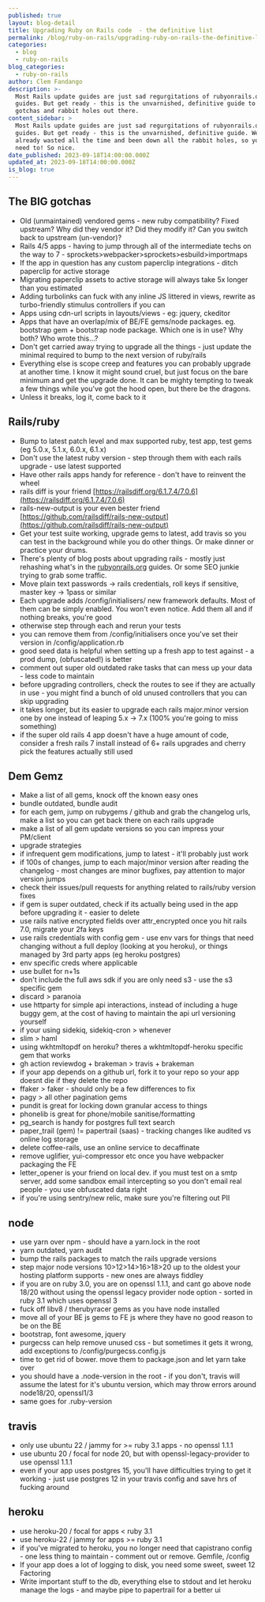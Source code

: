 ```yaml
---
published: true
layout: blog-detail
title: Upgrading Ruby on Rails code  - the definitive list
permalink: /blog/ruby-on-rails/upgrading-ruby-on-rails-the-definitive-list
categories:
  - blog
  - ruby-on-rails
blog_categories:
  - ruby-on-rails
author: Clem Fandango
description: >-
  Most Rails update guides are just sad regurgitations of rubyonrails.org
  guides. But get ready - this is the unvarnished, definitive guide to all the
  gotchas and rabbit holes out there. 
content_sidebar: >
  Most Rails update guides are just sad regurgitations of rubyonrails.org
  guides. But get ready - this is the unvarnished, definitive guide. We've
  already wasted all the time and been down all the rabbit holes, so you don't
  need to! So nice.
date_published: 2023-09-18T14:00:00.000Z
updated_at: 2023-09-18T14:00:00.000Z
is_blog: true
---
```


## The BIG gotchas

* Old (unmaintained) vendored gems - new ruby compatibility? Fixed upstream? Why did they vendor it? Did they modify it? Can you switch back to upstream (un-vendor)?
* Rails 4/5 apps - having to jump through all of the intermediate techs on the way to 7 - sprockets>webpacker>sprockets>esbuild>importmaps
* If the app in question has any custom paperclip integrations - ditch paperclip for active storage
* Migrating paperclip assets to active storage will always take 5x longer than you estimated
* Adding turbolinks can fuck with any inline JS littered in views, rewrite as turbo-friendly stimulus controllers if you can
* Apps using cdn-url scripts in layouts/views - eg: jquery, ckeditor
* Apps that have an overlap/mix of BE/FE gems/node packages. eg. bootstrap gem + bootstrap node package. Which one is in use? Why both? Who wrote this…?
* Don't get carried away trying to upgrade all the things  - just update the minimal required to bump to the next version of ruby/rails
* Everything else is scope creep and features you can probably upgrade at another time. I know it might sound cruel, but just focus on the bare minimum and get the upgrade done. It can be mighty tempting to tweak a few things while you've got the hood open, but there be the dragons.
* Unless it breaks, log it, come back to it

## Rails/ruby

* Bump to latest patch level and max supported ruby, test app, test gems (eg 5.0.x, 5.1.x, 6.0.x, 6.1.x)
* Don't use the latest ruby version - step through them with each rails upgrade - use latest supported
* Have other rails apps handy for reference - don't have to reinvent the wheel
* rails diff is your friend [https://railsdiff.org/6.1.7.4/7.0.6](https://railsdiff.org/6.1.7.4/7.0.6)
* rails-new-output is your even bester friend [https://github.com/railsdiff/rails-new-output](https://github.com/railsdiff/rails-new-output)
* Get your test suite working, upgrade gems to latest, add travis so you can test in the background while you do other things. Or make dinner or practice your drums.
* There's plenty of blog posts about upgrading rails - mostly just rehashing what's in the [rubyonrails.org](http://rubyonrails.org/) guides. Or some SEO junkie trying to grab some traffic. 
* Move plain text passwords -> rails credentials, roll keys if sensitive, master key -> 1pass or similar
* Each upgrade adds /config/initialisers/ new framework defaults. Most of them can be simply enabled. You won't even notice. Add them all and if nothing breaks, you're good
* otherwise step through each and rerun your tests
* you can remove them from /config/initialisers once you've set their version in /config/application.rb
* good seed data is helpful when setting up a fresh app to test against - a prod dump, (obfuscated!) is better
* comment out super old outdated rake tasks that can mess up your data - less code to maintain
* before upgrading controllers, check the routes to see if they are actually in use - you might find a bunch of old unused controllers that you can skip upgrading
* it takes longer, but its easier to upgrade each rails major.minor version one by one instead of leaping 5.x -> 7.x (100% you're going to miss something)
* if the super old rails 4 app doesn't have a huge amount of code, consider a fresh rails 7 install instead of 6+ rails upgrades and cherry pick the features actually still used

## Dem Gemz

* Make a list of all gems, knock off the known easy ones
* bundle outdated, bundle audit
* for each gem, jump on rubygems / github and grab the changelog urls, make a list so you can get back there on each rails upgrade
* make a list of all gem update versions so you can impress your PM/client
* upgrade strategies
* if infrequent gem modifications, jump to latest - it'll probably just work
* if 100s of changes, jump to each major/minor version after reading the changelog - most changes are minor bugfixes, pay attention to major version jumps
* check their issues/pull requests for anything related to rails/ruby version fixes
* if gem is super outdated, check if its actually being used in the app before upgrading it - easier to delete
* use rails native encrypted fields over attr\_encrypted once you hit rails 7.0, migrate your 2fa keys
* use rails credentials with config gem - use env vars for things that need changing without a full deploy (looking at you heroku), or things managed by 3rd party apps (eg heroku postgres)
* env specific creds where applicable
* use bullet for n+1s
* don't include the full aws sdk if you are only need s3 - use the s3 specific gem
* discard > paranoia
* use httparty for simple api interactions, instead of including a huge buggy gem, at the cost of having to maintain the api url versioning yourself
* if your using sidekiq, sidekiq-cron > whenever
* slim > haml
* using wkhtmltopdf on heroku? theres a wkhtmltopdf-heroku specific gem that works
* gh action reviewdog + brakeman > travis + brakeman
* if your app depends on a github url, fork it to your repo so your app doesnt die if they delete the repo
* ffaker > faker - should only be a few differences to fix
* pagy > all other pagination gems
* pundit is great for locking down granular access to things
* phonelib is great for phone/mobile sanitise/formatting
* pg\_search is handy for postgres full text search
* paper\_trail (gem) != papertrail (saas) - tracking changes like audited vs online log storage
* delete coffee-rails, use an online service to decaffinate
* remove uglifier, yui-compressor etc once you have webpacker packaging the FE
* letter\_opener is your friend on local dev. if you must test on a smtp server, add some sandbox email intercepting so you don't email real people - you use obfuscated data right
* if you're using sentry/new relic, make sure you're filtering out PII

## node

* use yarn over npm - should have a yarn.lock in the root
* yarn outdated, yarn audit
* bump the rails packages to match the rails upgrade versions
* step major node versions 10>12>14>16>18>20 up to the oldest your hosting platform supports - new ones are always fiddley
* if you are on ruby 3.0, you are on openssl 1.1.1, and cant go above node 18/20 without using the openssl legacy provider node option - sorted in ruby 3.1 which uses openssl 3
* fuck off libv8 / therubyracer gems as you have node installed
* move all of your BE js gems to FE js where they have no good reason to be on the BE
* bootstrap, font awesome, jquery
* purgecss can help remove unused css - but sometimes it gets it wrong, add exceptions to /config/purgecss.config.js
* time to get rid of bower. move them to package.json and let yarn take over
* you should have a .node-version in the root - if you don't, travis will assume the latest for it's ubuntu version, which may throw errors around node18/20, openssl1/3
* same goes for .ruby-version

## travis

* only use ubuntu 22 / jammy for >= ruby 3.1 apps - no openssl 1.1.1
* use ubuntu 20 / focal for node 20, but with openssl-legacy-provider to use openssl 1.1.1
* even if your app uses postgres 15, you'll have difficulties trying to get it working - just use postgres 12 in your travis config and save hrs of fucking around

## heroku

* use heroku-20 / focal for apps \< ruby 3.1
* use heroku-22 / jammy for apps >= ruby 3.1
* if you've migrated to heroku, you no longer need that capistrano config - one less thing to maintain - comment out or remove. Gemfile, /config
* If your app does a lot of logging to disk, you need some sweet, sweet 12 Factoring
* Write important stuff to the db, everything else to stdout and let heroku manage the logs - and maybe pipe to papertrail for a better ui
